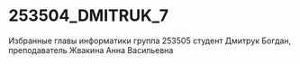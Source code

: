# 253504_DMITRUK_7
Избранные главы информатики группа 253505 студент Дмитрук Богдан, преподаватель Жвакина Анна Васильевна

